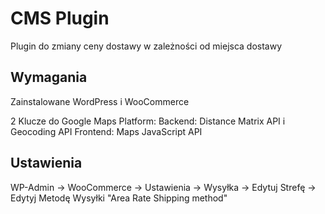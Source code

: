 # CMS Plugin

Plugin do zmiany ceny dostawy w zależności od miejsca dostawy

## Wymagania

Zainstalowane WordPress i WooCommerce

2 Klucze do Google Maps Platform:
Backend: Distance Matrix API i Geocoding API
Frontend: Maps JavaScript API

## Ustawienia

WP-Admin -> WooCommerce -> Ustawienia -> Wysyłka -> Edytuj Strefę -> Edytyj Metodę Wysyłki "Area Rate Shipping method"
